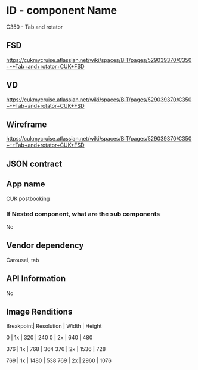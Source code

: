 # ID - component Name
C350 - Tab and rotator

## FSD
https://cukmycruise.atlassian.net/wiki/spaces/BIT/pages/529039370/C350+-+Tab+and+rotator+CUK+FSD

## VD
https://cukmycruise.atlassian.net/wiki/spaces/BIT/pages/529039370/C350+-+Tab+and+rotator+CUK+FSD

## Wireframe
https://cukmycruise.atlassian.net/wiki/spaces/BIT/pages/529039370/C350+-+Tab+and+rotator+CUK+FSD

## JSON contract

## App name
CUK postbooking

### If Nested component, what are the sub components
No

## Vendor dependency
Carousel, tab

## API Information
No

## Image Renditions
Breakpoint| Resolution | Width | Height

0 | 1x | 320 | 240
0 | 2x | 640 | 480

376 | 1x | 768 | 364
376 | 2x | 1536 | 728

769 | 1x | 1480 | 538
769 | 2x | 2960 | 1076
